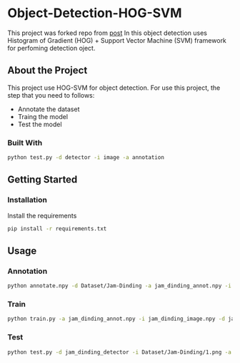 # Object-Detection-HOG-SVM
This project was forked repo from [post](https://github.com/saideeptalari/Object-Detector)
In this object detection uses Histogram of Gradient (HOG) + Support Vector Machine (SVM) framework for perfoming detection oject.

## About the Project
This project use HOG-SVM for object detection. For use this project, the step that you need to follows:
- Annotate the dataset
- Traing the model
- Test the model

### Built With
```sh
python test.py -d detector -i image -a annotation
```
## Getting Started

### Installation
Install the requirements
```sh
pip install -r requirements.txt
```

## Usage

### Annotation
```sh
python annotate.npy -d Dataset/Jam-Dinding -a jam_dinding_annot.npy -i jam_dinding_image.npy
```
### Train
```sh
python train.py -a jam_dinding_annot.npy -i jam_dinding_image.npy -d jam_dinding_detector
```
### Test
```sh
python test.py -d jam_dinding_detector -i Dataset/Jam-Dinding/1.png -a Jam-Dinding
```